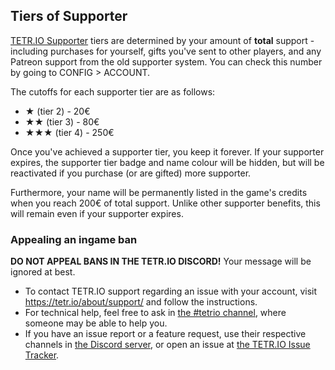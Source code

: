 ## Tiers of Supporter

[TETR.IO Supporter](https://l.tetr.io) tiers are determined by your amount of **total** support - including purchases for yourself, gifts you've sent to other players, and any Patreon support from the old supporter system. You can check this number by going to CONFIG > ACCOUNT.

The cutoffs for each supporter tier are as follows:

  -  ★ (tier 2) - 20€
  -  ★★ (tier 3) - 80€
  -  ★★★ (tier 4) - 250€

Once you've achieved a supporter tier, you keep it forever. If your supporter expires, the supporter tier badge and name colour will be hidden, but will be reactivated if you purchase (or are gifted) more supporter.

Furthermore, your name will be permanently listed in the game's credits when you reach 200€ of total support. Unlike other supporter benefits, this will remain even if your supporter expires.


### Appealing an ingame ban

**DO NOT APPEAL BANS IN THE TETR.IO DISCORD!** Your message will be ignored at best.

- To contact TETR.IO support regarding an issue with your account, visit https://tetr.io/about/support/ and follow the instructions.
- For technical help, feel free to ask in [the #tetrio channel](https://discord.com/channels/673303546107658242/674421736162197515), where someone may be able to help you.
- If you have an issue report or a feature request, use their respective channels in [the Discord server](https://l.tetr.io/discord), or open an issue at [the TETR.IO Issue Tracker](https://github.com/tetrio/issues/issues/new/choose).
